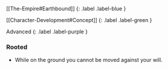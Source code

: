 [[The-Empire#Earthbound]]
{: .label .label-blue }

[[Character-Development#Concept]]
{: .label .label-green }

Advanced
{: .label .label-purple }
### Rooted

* While on the ground you cannot be moved against your will.